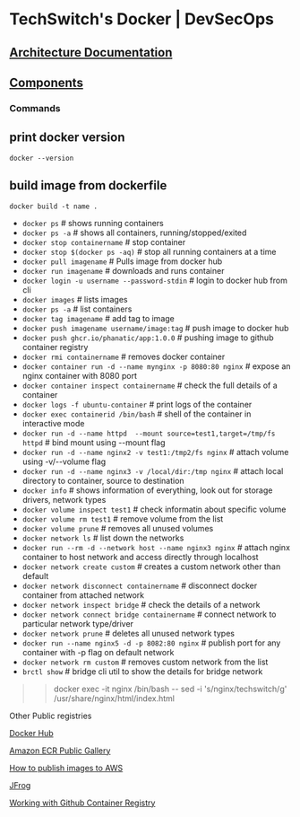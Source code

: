 # TechSwitch's Docker | DevSecOps

## [Architecture Documentation](Documents/Architecture.md)
## [Components](Documents/Components.md)


### Commands

## print docker version
```
docker --version
```

##  build image from dockerfile
```
docker build -t name .
```

- `docker ps` # shows running containers
- `docker ps -a` # shows all containers, running/stopped/exited
- `docker stop containername` # stop container
- `docker stop $(docker ps -aq)` # stop all running containers at a time
- `docker pull imagename`   # Pulls image from docker hub​
- `docker run​ imagename`                                           #  downloads and runs container
- `docker login -u username --password-stdin`                                            #   login to docker hub from cli
- `docker images`                                            #  lists images
- `docker ps -a`                                              #      list containers
- `docker tag imagename`                                            #  add tag to image
- `docker push imagename username/image:tag`                                            # push image to docker hub
- `docker push ghcr.io/phanatic/app:1.0.0`                       #  pushing image to github container registry
- `docker rmi containername`                                            #  removes docker container
- `docker container run -d --name mynginx -p 8080:80 nginx`         # expose an nginx container with 8080 port
- `docker container inspect containername`                         # check the full details of a container
- `docker logs -f ubuntu-container`                                # print logs of the container
- `docker exec containerid /bin/bash`                                 #  shell of the container in interactive mode
- `docker run -d --name httpd  --mount source=test1,target=/tmp/fs httpd` # bind mount using --mount flag
- `docker run -d --name nginx2 -v test1:/tmp2/fs nginx`   # attach volume using -v/--volume flag
- `docker run -d --name nginx3 -v /local/dir:/tmp nginx` # attach local directory to container, source to destination
- `docker info`                     # shows information of everything, look out for storage drivers, network types
- `docker volume inspect test1` # check informatin about specific volume
- `docker volume rm test1` # remove volume from the list
- `docker volume prune` # removes all unused volumes
- `docker network ls` # list down the networks
- `docker run --rm -d --network host --name nginx3 nginx`   # attach nginx container to host network and access directly through localhost
- `docker network create custom` # creates a custom network other than default
- `docker network disconnect containername` # disconnect docker container from attached network
- `docker network inspect bridge` # check the details of a network
- `docker network connect bridge containername`   # connect network to particular network type/driver
- `docker network prune` # deletes all unused network types
- `docker run --name nginx5 -d -p 8082:80 nginx` # publish port for any container with -p flag on default network
- `docker network rm custom` # removes custom network from the list
- `brctl show` # bridge cli util to show the details for bridge network






 
>>docker exec -it nginx /bin/bash -- sed -i  's/nginx/techswitch/g' /usr/share/nginx/html/index.html


Other Public registries

[Docker Hub](https://hub.docker.com/)

[Amazon ECR Public Gallery](https://gallery.ecr.aws/)

[How to publish images to AWS](https://docs.aws.amazon.com/AmazonECR/latest/public/public-getting-started.html)

[JFrog](https://jfrog.com/container-registry/)

[Working with Github Container Registry](https://docs.github.com/en/packages/working-with-a-github-packages-registry/working-with-the-container-registry#pushing-container-images)



